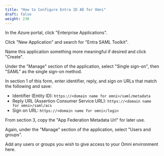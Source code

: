 ```yaml
---
title: "How to Configure Entra ID AD for Omni"
draft: false
weight: 230
---
```


In the Azure portal, click "Enterprise Applications".

Click "New Application" and search for "Entra SAML Toolkit".

Name this application something more meaningful if desired and click "Create".

Under the "Manage" section of the application, select "Single sign-on", then "SAML" as the single sign-on method.

In section 1 of this form, enter identifier, reply, and sign on URLs that match the following and save:

  - Identifier (Entity ID): `https://<domain name for omni>/saml/metadata`
  - Reply URL (Assertion Consumer Service URL): `https://<domain name for omni>/saml/acs`
  - Sign on URL: `https://<domain name for omni>/login`

From section 3, copy the "App Federation Metadata Url" for later use.

Again, under the "Manage" section of the application, select "Users and groups".

Add any users or groups you wish to give access to your Omni environment here.
